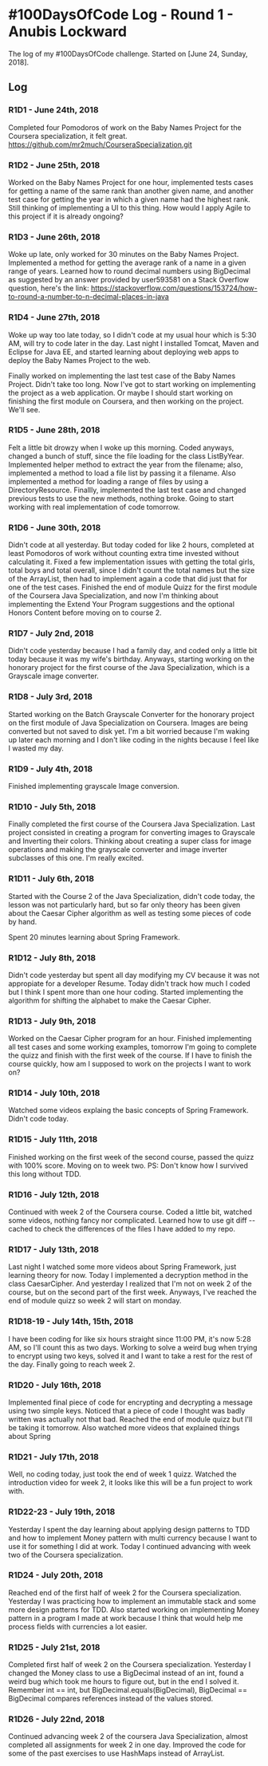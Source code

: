 # #100DaysOfCode Log - Round 1 - Anubis Lockward

The log of my #100DaysOfCode challenge. Started on [June 24, Sunday, 2018].

## Log

### R1D1 - June 24th, 2018
Completed four Pomodoros of work on the Baby Names Project for the Coursera specialization, it felt great. https://github.com/mr2much/CourseraSpecialization.git

### R1D2 - June 25th, 2018
Worked on the Baby Names Project for one hour, implemented tests cases for getting a name of the same rank than another given name, and another test case for getting the year in which a given name had the highest rank. Still thinking of implementing a UI to this thing. How would I apply Agile to this project if it is already ongoing?

### R1D3 - June 26th, 2018
Woke up late, only worked for 30 minutes on the Baby Names Project. Implemented a method for getting the average rank of a name in a given range of years. Learned how to round decimal numbers using BigDecimal as suggested by an answer provided by user593581 on a Stack Overflow question, here's the link: https://stackoverflow.com/questions/153724/how-to-round-a-number-to-n-decimal-places-in-java

### R1D4 - June 27th, 2018
Woke up way too late today, so I didn't code at my usual hour which is 5:30 AM, will try to code later in the day. Last night I installed Tomcat, Maven and Eclipse for Java EE, and started learning about deploying web apps to deploy the Baby Names Project to the web.

Finally worked on implementing the last test case of the Baby Names Project. Didn't take too long. Now I've got to start working on implementing the project as a web application. Or maybe I should start working on finishing the first module on Coursera, and then working on the project. We'll see.

### R1D5 - June 28th, 2018
Felt a little bit drowzy when I woke up this morning. Coded anyways, changed a bunch of stuff, since the file loading for the class ListByYear. Implemented helper method to extract the year from the filename; also, implemented a method to load a file list by passing it a filename. Also implemented a method for loading a range of files by using a DirectoryResource. Finallly, implemented the last test case and changed previous tests to use the new methods, nothing broke. Going to start working with real implementation of code tomorrow.

### R1D6 - June 30th, 2018

Didn't code at all yesterday. But today coded for like 2 hours, completed at least Pomodoros of work without counting extra time invested without calculating it. Fixed a few implementation issues with getting the total girls, total boys and total overall, since I didn't count the total names but the size of the ArrayList, then had to implement again a code that did just that for one of the test cases. Finished the end of module Quizz for the first module of the Coursera Java Specialization, and now I'm thinking about implementing the Extend Your Program suggestions and the optional Honors Content before moving on to course 2.

### R1D7 - July 2nd, 2018

Didn't code yesterday because I had a family day, and coded only a little bit today because it was my wife's birthday. Anyways, starting working on the honorary project for the first course of the Java Specialization, which is a Grayscale image converter.

### R1D8 - July 3rd, 2018

Started working on the Batch Grayscale Converter for the honorary project on the first module of Java Specialization on Coursera. Images are being converted but not saved to disk yet. I'm a bit worried because I'm waking up later each morning and I don't like coding in the nights because I feel like I wasted my day.

### R1D9 - July 4th, 2018

Finished implementing grayscale Image conversion.

### R1D10 - July 5th, 2018

Finally completed the first course of the Coursera Java Specialization. Last project consisted in creating a program for converting images to Grayscale and Inverting their colors. Thinking about creating a super class for image operations and making the grayscale converter and image inverter subclasses of this one. I'm really excited.

### R1D11 - July 6th, 2018

Started with the Course 2 of the Java Specialization, didn't code today, the lesson was not particularly hard, but so far only theory has been given about the Caesar Cipher algorithm as well as testing some pieces of code by hand.

Spent 20 minutes learning about Spring Framework.

### R1D12 - July 8th, 2018

Didn't code yesterday but spent all day modifying my CV because it was not appropiate for a developer Resume. Today didn't track how much I coded but I think I spent more than one hour coding. Started implementing the algorithm for shifting the alphabet to make the Caesar Cipher.

### R1D13 - July 9th, 2018

Worked on the Caesar Cipher program for an hour. Finished implementing all test cases and some working examples, tomorrow I'm going to complete the quizz and finish with the first week of the course. If I have to finish the course quickly, how am I supposed to work on the projects I want to work on?

### R1D14 - July 10th, 2018

Watched some videos explaing the basic concepts of Spring Framework. Didn't code today.

### R1D15 - July 11th, 2018

Finished working on the first week of the second course, passed the quizz with 100% score. Moving on to week two. PS: Don't know how I survived this long without TDD.

### R1D16 - July 12th, 2018

Continued with week 2 of the Coursera course. Coded a little bit, watched some videos, nothing fancy nor complicated. Learned how to use git diff --cached to check the differences of the files I have added to my repo.

### R1D17 - July 13th, 2018

Last night I watched some more videos about Spring Framework, just learning theory for now. Today I implemented a decryption method in the class CaesarCipher. And yesterday I realized that I'm not on week 2 of the course, but on the second part of the first week. Anyways, I've reached the end of module quizz so week 2 will start on monday.

### R1D18-19 - July 14th, 15th, 2018

I have been coding for like six hours straight since 11:00 PM, it's now 5:28 AM, so I'll count this as two days. Working to solve a weird bug when trying to encrypt using two keys, solved it and I want to take a rest for the rest of the day. Finally going to reach week 2.

### R1D20 - July 16th, 2018

Implemented final piece of code for encrypting and decrypting a message using two simple keys. Noticed that a piece of code I thought was badly written was actually not that bad. Reached the end of module quizz but I'll be taking it tomorrow. Also watched more videos that explained things about Spring

### R1D21 - July 17th, 2018

Well, no coding today, just took the end of week 1 quizz. Watched the introduction video for week 2, it looks like this will be a fun project to work with.

### R1D22-23 - July 19th, 2018

Yesterday I spent the day learning about applying design patterns to TDD and how to implement Money pattern with multi currency because I want to use it for something I did at work. Today I continued advancing with week two of the Coursera specialization.

### R1D24 - July 20th, 2018

Reached end of the first half of week 2 for the Coursera specialization. Yesterday I was practicing how to implement an immutable stack and some more design patterns for TDD. Also started working on implementing Money pattern in a program I made at work because I think that would help me process fields with currencies a lot easier.

### R1D25 - July 21st, 2018

Completed first half of week 2 on the Coursera specialization. Yesterday I changed the Money class to use a BigDecimal instead of an int, found a weird bug which took me hours to figure out, but in the end I solved it. Remember int == int, but BigDecimal.equals(BigDecimal), BigDecimal == BigDecimal compares references instead of the values stored.

### R1D26 - July 22nd, 2018

Continued advancing week 2 of the coursera Java Specialization, almost completed all assignments for week 2 in one day. Improved the code for some of the past exercises to use HashMaps instead of ArrayList.
